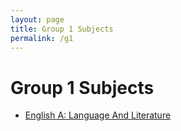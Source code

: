 ```yaml
---
layout: page
title: Group 1 Subjects
permalink: /g1
---
```


# Group 1 Subjects
- [English A: Language And Literature](/english-a-language-and-literature)